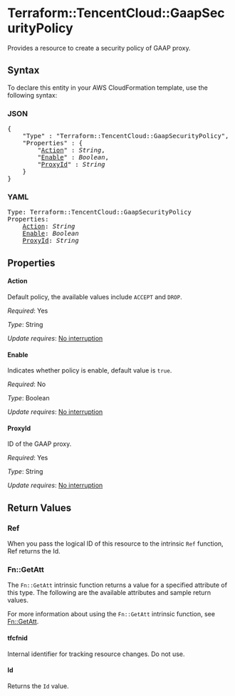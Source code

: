 # Terraform::TencentCloud::GaapSecurityPolicy

Provides a resource to create a security policy of GAAP proxy.

## Syntax

To declare this entity in your AWS CloudFormation template, use the following syntax:

### JSON

<pre>
{
    "Type" : "Terraform::TencentCloud::GaapSecurityPolicy",
    "Properties" : {
        "<a href="#action" title="Action">Action</a>" : <i>String</i>,
        "<a href="#enable" title="Enable">Enable</a>" : <i>Boolean</i>,
        "<a href="#proxyid" title="ProxyId">ProxyId</a>" : <i>String</i>
    }
}
</pre>

### YAML

<pre>
Type: Terraform::TencentCloud::GaapSecurityPolicy
Properties:
    <a href="#action" title="Action">Action</a>: <i>String</i>
    <a href="#enable" title="Enable">Enable</a>: <i>Boolean</i>
    <a href="#proxyid" title="ProxyId">ProxyId</a>: <i>String</i>
</pre>

## Properties

#### Action

Default policy, the available values include `ACCEPT` and `DROP`.

_Required_: Yes

_Type_: String

_Update requires_: [No interruption](https://docs.aws.amazon.com/AWSCloudFormation/latest/UserGuide/using-cfn-updating-stacks-update-behaviors.html#update-no-interrupt)

#### Enable

Indicates whether policy is enable, default value is `true`.

_Required_: No

_Type_: Boolean

_Update requires_: [No interruption](https://docs.aws.amazon.com/AWSCloudFormation/latest/UserGuide/using-cfn-updating-stacks-update-behaviors.html#update-no-interrupt)

#### ProxyId

ID of the GAAP proxy.

_Required_: Yes

_Type_: String

_Update requires_: [No interruption](https://docs.aws.amazon.com/AWSCloudFormation/latest/UserGuide/using-cfn-updating-stacks-update-behaviors.html#update-no-interrupt)

## Return Values

### Ref

When you pass the logical ID of this resource to the intrinsic `Ref` function, Ref returns the Id.

### Fn::GetAtt

The `Fn::GetAtt` intrinsic function returns a value for a specified attribute of this type. The following are the available attributes and sample return values.

For more information about using the `Fn::GetAtt` intrinsic function, see [Fn::GetAtt](https://docs.aws.amazon.com/AWSCloudFormation/latest/UserGuide/intrinsic-function-reference-getatt.html).

#### tfcfnid

Internal identifier for tracking resource changes. Do not use.

#### Id

Returns the <code>Id</code> value.

